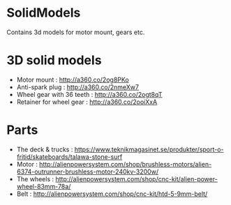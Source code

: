 # SolidModels
Contains 3d models for motor mount, gears etc.

# 3D solid models
* Motor mount : http://a360.co/2og8PKo
* Anti-spark plug : http://a360.co/2nmeXw7
* Wheel gear with 36 teeth : http://a360.co/2ogt8qT
* Retainer for wheel gear : http://a360.co/2ooiXxA

# Parts
* The deck & trucks : https://www.teknikmagasinet.se/produkter/sport-o-fritid/skateboards/talawa-stone-surf
* Motor : http://alienpowersystem.com/shop/brushless-motors/alien-6374-outrunner-brushless-motor-240kv-3200w/
* The wheels : http://alienpowersystem.com/shop/cnc-kit/alien-power-wheel-83mm-78a/
* Belt : http://alienpowersystem.com/shop/cnc-kit/htd-5-9mm-belt/

